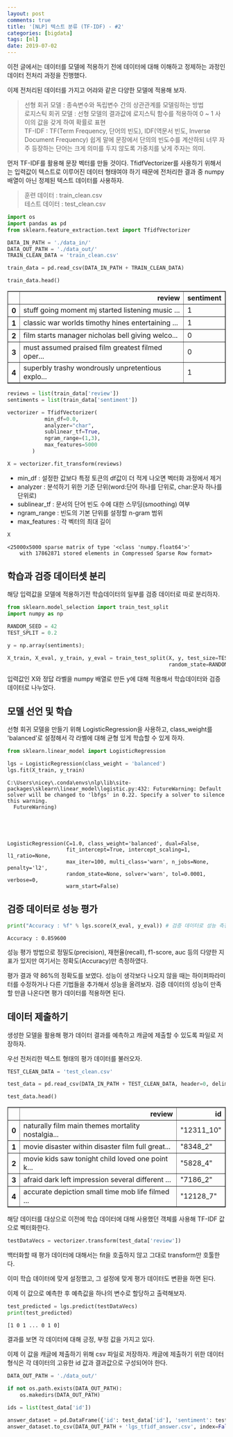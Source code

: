 ```yaml
---
layout: post
comments: true
title: '[NLP] 텍스트 분류 (TF-IDF) - #2'
categories: [bigdata]
tags: [ml]
date: 2019-07-02
---
```


이전 글에서는 데이터를 모델에 적용하기 전에 데이터에 대해 이해하고 정제하는 과정인 데이터 전처리 과정을 진행했다. 

이제 전처리된 데이터를 가지고 어랴와 같은 다양한 모델에 적용해 보자.

> 선형 회귀 모델 : 종속변수와 독립변수 간의 상관관계를 모델링하는 방법<br/>
> 로지스틱 회귀 모델 : 선형 모델의 결과값에 로지스틱 함수를 적용하여 0 ~ 1 사이의 값을 갖게 하여 확률로 표현<br/>
> TF-IDF : TF(Term Frequency, 단어의 빈도), IDF(역문서 빈도, Inverse Document Frequency) 쉽게 말에 문장에서 단의의 빈도수를 계산하되 너무 자주 등장하는 단어는 크게 의미를 두지 않도록 가중치를 낮게 주자는 의미.

먼저 TF-IDF를 활용해 문장 벡터를 만들 것이다. TfidfVectorizer를 사용하기 위해서는 입력값이 텍스트로 이루어진 데이터 형태여야 하기 때문에 전처리한 결과 중 numpy배열이 아닌 정제된 텍스트 데이터를 사용하자.

>훈련 데이터 : train_clean.csv<br/>
>테스트 데이터 : test_clean.csv


```python
import os
import pandas as pd
from sklearn.feature_extraction.text import TfidfVectorizer
```


```python
DATA_IN_PATH = './data_in/'
DATA_OUT_PATH = './data_out/'
TRAIN_CLEAN_DATA = 'train_clean.csv'
```


```python
train_data = pd.read_csv(DATA_IN_PATH + TRAIN_CLEAN_DATA)
```


```python
train_data.head()
```




<div>
<style scoped>
    .dataframe tbody tr th:only-of-type {
        vertical-align: middle;
    }

    .dataframe tbody tr th {
        vertical-align: top;
    }

    .dataframe thead th {
        text-align: right;
    }
</style>
<table border="1" class="dataframe">
  <thead>
    <tr style="text-align: right;">
      <th></th>
      <th>review</th>
      <th>sentiment</th>
    </tr>
  </thead>
  <tbody>
    <tr>
      <th>0</th>
      <td>stuff going moment mj started listening music ...</td>
      <td>1</td>
    </tr>
    <tr>
      <th>1</th>
      <td>classic war worlds timothy hines entertaining ...</td>
      <td>1</td>
    </tr>
    <tr>
      <th>2</th>
      <td>film starts manager nicholas bell giving welco...</td>
      <td>0</td>
    </tr>
    <tr>
      <th>3</th>
      <td>must assumed praised film greatest filmed oper...</td>
      <td>0</td>
    </tr>
    <tr>
      <th>4</th>
      <td>superbly trashy wondrously unpretentious explo...</td>
      <td>1</td>
    </tr>
  </tbody>
</table>
</div>




```python
reviews = list(train_data['review'])
sentiments = list(train_data['sentiment'])

vectorizer = TfidfVectorizer(
            min_df=0.0,
            analyzer="char",
            sublinear_tf=True,
            ngram_range=(1,3),
            max_features=5000
        )

X = vectorizer.fit_transform(reviews)
```

- min_df : 설정한 값보다 특정 토큰의 df값이 더 적게 나오면 벡터화 과정에서 제거
- analyzer : 분석하기 위한 기준 단위(word:단어 하나를 단위로, char:문자 하나를 단위로)
- sublinear_tf : 문서의 단어 빈도 수에 대한 스무딩(smoothing) 여부
- ngram_range : 빈도의 기본 단위를 설정할 n-gram 범위
- max_features : 각 벡터의 최대 길이


```python
X
```




    <25000x5000 sparse matrix of type '<class 'numpy.float64'>'
    	with 17862871 stored elements in Compressed Sparse Row format>



## 학습과 검증 데이터셋 분리
해당 입력값을 모델에 적용하기전 학습데이터의 일부를 검증 데이터로 따로 분리하자.


```python
from sklearn.model_selection import train_test_split
import numpy as np

RANDOM_SEED = 42
TEST_SPLIT = 0.2

y = np.array(sentiments);

X_train, X_eval, y_train, y_eval = train_test_split(X, y, test_size=TEST_SPLIT, 
                                                    random_state=RANDOM_SEED)
```

입력값인 X와 정답 라벨을 numpy 배열로 만든 y에 대해 적용해서 학습데이터와 검증데이터로 나누었다.

## 모델 선언 및 학습

선형 회귀 모델을 만들기 위해 LogisticRegression을 사용하고, class_weight를 'balanced'로 설정해서 각 라벨에 대해 균형 있게 학습할 수 있게 하자.


```python
from sklearn.linear_model import LogisticRegression

lgs = LogisticRegression(class_weight = 'balanced')
lgs.fit(X_train, y_train)
```

    C:\Users\nicey\.conda\envs\nlp\lib\site-packages\sklearn\linear_model\logistic.py:432: FutureWarning: Default solver will be changed to 'lbfgs' in 0.22. Specify a solver to silence this warning.
      FutureWarning)
    




    LogisticRegression(C=1.0, class_weight='balanced', dual=False,
                       fit_intercept=True, intercept_scaling=1, l1_ratio=None,
                       max_iter=100, multi_class='warn', n_jobs=None, penalty='l2',
                       random_state=None, solver='warn', tol=0.0001, verbose=0,
                       warm_start=False)



## 검증 데이터로 성능 평가


```python
print("Accuracy : %f" % lgs.score(X_eval, y_eval)) # 검증 데이터로 성능 측정
```

    Accuracy : 0.859600
    

성능 평가 방법으로 정밀도(precision), 재현율(recall), f1-score, auc 등의 다양한 지표가 있지만 여기서는 정확도(Accuracy)만 측정하였다.

평가 결과 약 86%의 정확도를 보였다. 성능이 생각보다 나오지 않을 때는 하이퍼파라미터를 수정하거나 다른 기법들을 추가해서 성능을 올려보자. 검증 데이터의 성능이 만족할 만큼 나온다면 평가 데이터를 적용하면 된다.

## 데이터 제출하기

생성한 모델을 활용해 평가 데이터 결과를 예측하고 캐글에 제출할 수 있도록 파일로 저장하자.

우선 전처리한 텍스트 형태의 평가 데이터를 불러오자.


```python
TEST_CLEAN_DATA = 'test_clean.csv'

test_data = pd.read_csv(DATA_IN_PATH + TEST_CLEAN_DATA, header=0, delimiter=",")
```


```python
test_data.head()
```




<div>
<style scoped>
    .dataframe tbody tr th:only-of-type {
        vertical-align: middle;
    }

    .dataframe tbody tr th {
        vertical-align: top;
    }

    .dataframe thead th {
        text-align: right;
    }
</style>
<table border="1" class="dataframe">
  <thead>
    <tr style="text-align: right;">
      <th></th>
      <th>review</th>
      <th>id</th>
    </tr>
  </thead>
  <tbody>
    <tr>
      <th>0</th>
      <td>naturally film main themes mortality nostalgia...</td>
      <td>"12311_10"</td>
    </tr>
    <tr>
      <th>1</th>
      <td>movie disaster within disaster film full great...</td>
      <td>"8348_2"</td>
    </tr>
    <tr>
      <th>2</th>
      <td>movie kids saw tonight child loved one point k...</td>
      <td>"5828_4"</td>
    </tr>
    <tr>
      <th>3</th>
      <td>afraid dark left impression several different ...</td>
      <td>"7186_2"</td>
    </tr>
    <tr>
      <th>4</th>
      <td>accurate depiction small time mob life filmed ...</td>
      <td>"12128_7"</td>
    </tr>
  </tbody>
</table>
</div>



해당 데이터를 대상으로 이전에 학습 데이터에 대해 사용했던 객체를 사용해 TF-IDF 값으로 벡터화한다.


```python
testDataVecs = vectorizer.transform(test_data['review'])
```

백터화할 때 평가 데이터에 대해서는 fit을 호출하지 않고 그대로 transform만 호툴한다.

이미 학습 데이터에 맞게 설정했고, 그 설정에 맞게 평가 데이터도 변환을 하면 된다.

이제 이 값으로 예측한 후 예측값을 하나의 변수로 할당하고 출력해보자.


```python
test_predicted = lgs.predict(testDataVecs)
print(test_predicted)
```

    [1 0 1 ... 0 1 0]
    

결과를 보면 각 데이터에 대해 긍정, 부정 값을 가지고 있다.

이제 이 값을 캐글에 제출하기 위해 csv 파일로 저장하자. 캐글에 제출하기 위한 데이터 형식은 각 데이터의 고유한 id 값과 결과값으로 구성되어야 한다.


```python
DATA_OUT_PATH = './data_out/'

if not os.path.exists(DATA_OUT_PATH):
    os.makedirs(DATA_OUT_PATH)
    
ids = list(test_data['id'])

answer_dataset = pd.DataFrame({'id': test_data['id'], 'sentiment': test_predicted})
answer_dataset.to_csv(DATA_OUT_PATH + 'lgs_tfidf_answer.csv', index=False, quoting=3)
```


